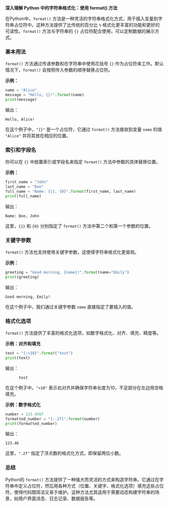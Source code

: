 **深入理解 Python 中的字符串格式化：使用 format() 方法**

在Python中，`format()` 方法是一种灵活的字符串格式化方式，用于插入变量到字符串占位符中。这种方法提供了比传统的百分比 `%` 格式化更丰富的功能和更好的可读性。`format()` 方法与字符串的 `{}` 占位符配合使用，可以定制数据的展示方式。

### 基本用法

`format()` 方法通过传递参数和在字符串中使用花括号 `{}` 作为占位符来工作。默认情况下，`format()` 会按照传入参数的顺序替换占位符。

**示例：**

```python
name = "Alice"
message = "Hello, {}!".format(name)
print(message)
```

输出：
```
Hello, Alice!
```

在这个例子中，`"{}"` 是一个占位符，它通过 `format()` 方法接收到变量 `name` 的值 `"Alice"` 并将其放在相应的位置。

### 索引和字段名

你可以在 `{}` 中放置索引或字段名来指定 `format()` 方法中参数的具体替换位置。

**示例：**

```python
first_name = "John"
last_name = "Doe"
full_name = "Name: {1}, {0}".format(first_name, last_name)
print(full_name)
```

输出：
```
Name: Doe, John
```

这里，`{1}` 和 `{0}` 分别指定了 `format()` 方法中第二个和第一个参数的位置。

### 关键字参数

`format()` 方法也支持使用关键字参数，这使得字符串格式化更直观。

**示例：**

```python
greeting = "Good morning, {name}!".format(name="Emily")
print(greeting)
```

输出：
```
Good morning, Emily!
```

在这个例子中，我们通过关键字参数 `name` 直接指定了要插入的值。

### 格式化选项

`format()` 方法提供了丰富的格式化选项，如数字格式化、对齐、填充、精度等。

**示例：对齐和填充**

```python
text = "{:>10}".format("test")
print(text)
```

输出：
```
      test
```

在这个例子中，`">10"` 表示右对齐并确保字符串长度为10，不足部分在左边用空格填充。

**示例：数字格式化**

```python
number = 123.4567
formatted_number = "{:.2f}".format(number)
print(formatted_number)
```

输出：
```
123.46
```

这里，`".2f"` 指定了浮点数的格式化方式，即保留两位小数。

### 总结

Python的 `format()` 方法提供了一种强大而灵活的方式来构造字符串。它通过在字符串中定义占位符，然后用各种方式（位置、关键字、格式化选项）填充这些占位符，使得代码既简洁又易于维护。这种方法尤其适用于需要动态构建字符串的场景，如用户界面消息、日志记录、数据报告等。